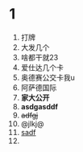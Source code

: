 # 1

1. 打牌
2. 大发几个
3. 啥都干就23
4. 爱仕达几个卡
5. 奥德赛公交卡我u
6. 阿萨德国际
7. <b>家大公开</b>
8. **asdgasddf**
9. ~~adfgj~~
10. @jlkj@
11. [sadf](sadg)
12. 